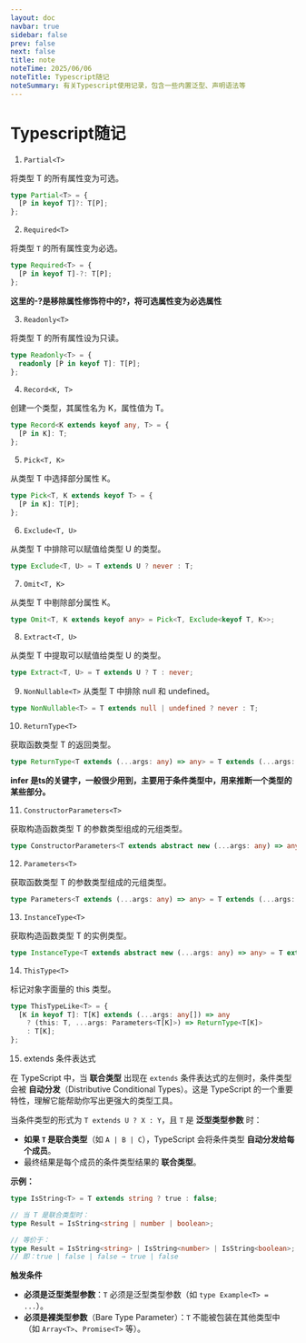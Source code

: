 ```yaml
---
layout: doc
navbar: true
sidebar: false
prev: false
next: false
title: note
noteTime: 2025/06/06
noteTitle: Typescript随记
noteSummary: 有关Typescript使用记录，包含一些内置泛型、声明语法等
---
```


<!--@include: ../../.vitepress/parts/note-child.md-->

# Typescript随记

1. `Partial<T>`

将类型 T 的所有属性变为可选。

```ts
type Partial<T> = {
  [P in keyof T]?: T[P];
};
```

2. `Required<T>`

将类型 `T` 的所有属性变为必选。

```ts
type Required<T> = {
  [P in keyof T]-?: T[P];
};
```

**这里的-?是移除属性修饰符中的?，将可选属性变为必选属性**

3. `Readonly<T>`

将类型 T 的所有属性设为只读。

```ts
type Readonly<T> = {
  readonly [P in keyof T]: T[P];
};
```

4. `Record<K, T>`


创建一个类型，其属性名为 K，属性值为 T。

```ts
type Record<K extends keyof any, T> = {
  [P in K]: T;
};
```

5. `Pick<T, K>`


从类型 T 中选择部分属性 K。

```ts
type Pick<T, K extends keyof T> = {
  [P in K]: T[P];
};
```

6. `Exclude<T, U>`


从类型 T 中排除可以赋值给类型 U 的类型。

```ts
type Exclude<T, U> = T extends U ? never : T;
```

7. `Omit<T, K>`


从类型 T 中剔除部分属性 K。

```ts
type Omit<T, K extends keyof any> = Pick<T, Exclude<keyof T, K>>;
```

8. `Extract<T, U>`

从类型 T 中提取可以赋值给类型 U 的类型。

```ts
type Extract<T, U> = T extends U ? T : never;
```

9. `NonNullable<T>`
从类型 T 中排除 null 和 undefined。

```ts
type NonNullable<T> = T extends null | undefined ? never : T;
```

10. `ReturnType<T>`

获取函数类型 T 的返回类型。

```ts
type ReturnType<T extends (...args: any) => any> = T extends (...args: any) => infer R ? R : any;
```

**infer 是ts的关键字，一般很少用到，主要用于条件类型中，用来推断一个类型的某些部分。**

11. `ConstructorParameters<T>`

获取构造函数类型 T 的参数类型组成的元组类型。

```ts
type ConstructorParameters<T extends abstract new (...args: any) => any> = T extends abstract new (...args: infer P) => any ? P : never;
```

12. `Parameters<T>`

获取函数类型 T 的参数类型组成的元组类型。

```ts
type Parameters<T extends (...args: any) => any> = T extends (...args: infer P) => any ? P : never;
```

13. `InstanceType<T>`

获取构造函数类型 T 的实例类型。

```ts
type InstanceType<T extends abstract new (...args: any) => any> = T extends abstract new (...args: any) => infer R ? R : any;
```

14. `ThisType<T>`

标记对象字面量的 this 类型。

```ts
type ThisTypeLike<T> = {
  [K in keyof T]: T[K] extends (...args: any[]) => any
    ? (this: T, ...args: Parameters<T[K]>) => ReturnType<T[K]>
    : T[K];
};
```

15. extends 条件表达式

在 TypeScript 中，当 **联合类型** 出现在 `extends` 条件表达式的左侧时，条件类型会被 **自动分发**（Distributive Conditional Types）。这是 TypeScript 的一个重要特性，理解它能帮助你写出更强大的类型工具。

当条件类型的形式为 `T extends U ? X : Y`，且 `T` 是 **泛型类型参数** 时：

-   **如果 `T` 是联合类型**（如 `A | B | C`），TypeScript 会将条件类型 **自动分发给每个成员**。
-   最终结果是每个成员的条件类型结果的 **联合类型**。

**示例：**
```ts
type IsString<T> = T extends string ? true : false;

// 当 T 是联合类型时：
type Result = IsString<string | number | boolean>;

// 等价于：
type Result = IsString<string> | IsString<number> | IsString<boolean>;
// 即：true | false | false → true | false
```

**触发条件**

-   **必须是泛型类型参数**：`T` 必须是泛型类型参数（如 `type Example<T> = ...`）。
-   **必须是裸类型参数**（Bare Type Parameter）：`T` 不能被包装在其他类型中（如 `Array<T>`、`Promise<T>` 等）。

